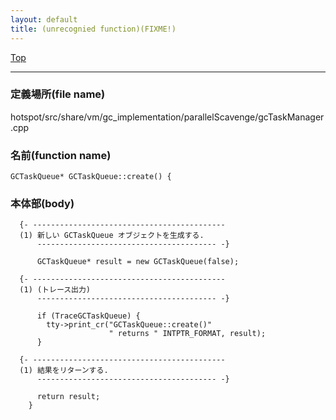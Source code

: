 ```yaml
---
layout: default
title: (unrecognied function)(FIXME!)
---
```

[Top](../index.html)

--- 
### 定義場所(file name)
hotspot/src/share/vm/gc_implementation/parallelScavenge/gcTaskManager.cpp

### 名前(function name)
```
GCTaskQueue* GCTaskQueue::create() {
```

### 本体部(body)
```
  {- -------------------------------------------
  (1) 新しい GCTaskQueue オブジェクトを生成する.
      ---------------------------------------- -}

	  GCTaskQueue* result = new GCTaskQueue(false);

  {- -------------------------------------------
  (1) (トレース出力)
      ---------------------------------------- -}

	  if (TraceGCTaskQueue) {
	    tty->print_cr("GCTaskQueue::create()"
	                  " returns " INTPTR_FORMAT, result);
	  }

  {- -------------------------------------------
  (1) 結果をリターンする.
      ---------------------------------------- -}

	  return result;
	}
	
```


